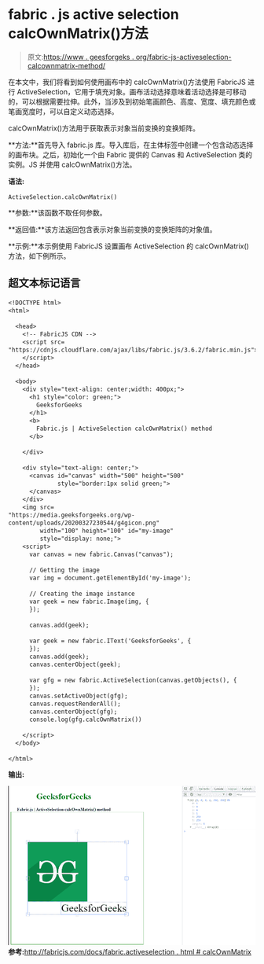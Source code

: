 # fabric . js active selection calcOwnMatrix()方法

> 原文:[https://www . geesforgeks . org/fabric-js-activeselection-calcownmatrix-method/](https://www.geeksforgeeks.org/fabric-js-activeselection-calcownmatrix-method/)

在本文中，我们将看到如何使用画布中的 calcOwnMatrix()方法使用 FabricJS 进行 ActiveSelection，它用于填充对象。画布活动选择意味着活动选择是可移动的，可以根据需要拉伸。此外，当涉及到初始笔画颜色、高度、宽度、填充颜色或笔画宽度时，可以自定义动态选择。

calcOwnMatrix()方法用于获取表示对象当前变换的变换矩阵。

**方法:**首先导入 fabric.js 库。导入库后，在主体标签中创建一个包含动态选择的画布块。之后，初始化一个由 Fabric 提供的 Canvas 和 ActiveSelection 类的实例。JS 并使用 calcOwnMatrix()方法。

**语法:**

```
ActiveSelection.calcOwnMatrix()
```

**参数:**该函数不取任何参数。

**返回值:**该方法返回包含表示对象当前变换的变换矩阵的对象值。

**示例:**本示例使用 FabricJS 设置画布 ActiveSelection 的 calcOwnMatrix()方法，如下例所示。

## 超文本标记语言

```
<!DOCTYPE html> 
<html> 

  <head>
    <!-- FabricJS CDN -->
    <script src= 
"https://cdnjs.cloudflare.com/ajax/libs/fabric.js/3.6.2/fabric.min.js"> 
    </script> 
  </head> 

  <body> 
    <div style="text-align: center;width: 400px;"> 
      <h1 style="color: green;"> 
        GeeksforGeeks 
      </h1>
      <b> 
        Fabric.js | ActiveSelection calcOwnMatrix() method 
      </b> 

    </div> 

    <div style="text-align: center;"> 
      <canvas id="canvas" width="500" height="500"
              style="border:1px solid green;"> 
      </canvas> 
    </div> 
    <img src= 
"https://media.geeksforgeeks.org/wp-content/uploads/20200327230544/g4gicon.png"
         width="100" height="100" id="my-image"
         style="display: none;">
    <script> 
      var canvas = new fabric.Canvas("canvas"); 

      // Getting the image 
      var img = document.getElementById('my-image'); 

      // Creating the image instance 
      var geek = new fabric.Image(img, {
      }); 

      canvas.add(geek); 

      var geek = new fabric.IText('GeeksforGeeks', {
      });
      canvas.add(geek);
      canvas.centerObject(geek); 

      var gfg = new fabric.ActiveSelection(canvas.getObjects(), {
      });
      canvas.setActiveObject(gfg);
      canvas.requestRenderAll();
      canvas.centerObject(gfg);
      console.log(gfg.calcOwnMatrix()) 

    </script> 
  </body> 

</html>
```

**输出:**

![](img/c42780231bf0d45e0d3fcac26926c3b3.png)
**参考:**[http://fabricjs.com/docs/fabric.activeselection . html # calcOwnMatrix](http://fabricjs.com/docs/fabric.ActiveSelection.html#calcOwnMatrix)